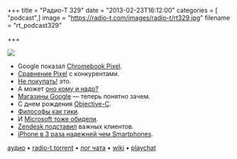 +++
title = "Радио-Т 329"
date = "2013-02-23T16:12:00"
categories = [ "podcast",]
image = "https://radio-t.com/images/radio-t/rt329.jpg"
filename = "rt_podcast329"

+++

![](https://radio-t.com/images/radio-t/rt329.jpg)

* Google показал [Chromebook Pixel](http://techcrunch.com/2013/02/21/google-announces-1299-chromebook-pixel-with-2560x1700-32-12-85-touchscreen-core-i5-cpu-1tb-of-g).
* [Сравнение Pixel](http://techcrunch.com/2013/02/21/tale-of-the-tape-chromebook-pixel-vs-surface-pro-vs-macbook-air/) с конкурентами.
* [Не покупать!](http://gizmodo.com/5986031/every-reason-not-to-buy-the-google-chromebook-pixel) это.
*  А может [оно кому и надо?](http://mashable.com/2013/02/21/heres-who-needs-a-chromebook-pixel/)
* [Магазины Google](http://techcrunch.com/2013/02/21/google-play-stores/) — теперь понятно зачем.
* С днем рождения [Objective-C](http://blog.securemacprogramming.com/2013/02/happy-birthday-objective-c/).
* [Философы как гики](http://developeronline.blogspot.com/2009/04/if-philosophers-were-programmers.html).
*  И [Microsoft тоже обидели](http://nakedsecurity.sophos.com/2013/02/23/microsoft-malware-attack/).
* [Zendesk подставил](http://readwrite.com/2013/02/22/zendesk-hack-compromises-user-data-of-twitter-tumblr-pinterest) важных клиентов.
* [iPhone в 3 раза надежней чем Smartphones](http://mashable.com/2013/02/22/iphone-fixya-study/).

[аудио](https://cdn.radio-t.com/rt_podcast329.mp3) • [radio-t.torrent](https://cdn.radio-t.com/torrents/rt_podcast329.mp3.torrent) • [лог чата](http://chat.radio-t.com/logs/radio-t-329.html) • [wiki](http://wiki.radio-t.com/%D0%92%D1%8B%D0%BF%D1%83%D1%81%D0%BA_329) • [playchat](http://playchat.radio-t.com/?vol=329)<audio src="https://cdn.radio-t.com/rt_podcast329.mp3" preload="none"></audio>

